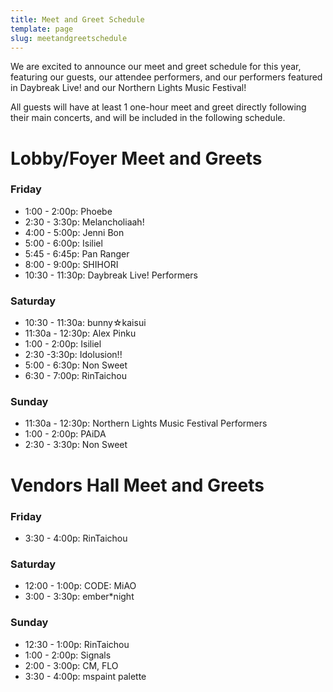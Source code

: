 ```yaml
---
title: Meet and Greet Schedule
template: page
slug: meetandgreetschedule
---
```

W﻿e are excited to announce our meet and greet schedule for this year, featuring our guests, our attendee performers, and our performers featured in Daybreak Live! and our Northern Lights Music Festival!

A﻿ll guests will have at least 1 one-hour meet and greet directly following their main concerts, and will be included in the following schedule.

# Lobby/Foyer Meet and Greets

### ﻿Friday

* 1﻿:00 - 2:00p: Phoebe
* 2﻿:30 - 3:30p: Melancholiaah!
* 4﻿:00 - 5:00p: Jenni Bon
* 5﻿:00 - 6:00p: Isiliel
* 5﻿:45 - 6:45p: Pan Ranger
* 8﻿:00 - 9:00p: SHIHORI
* 1﻿0:30 - 11:30p: Daybreak Live! Performers

### Saturday

* 1﻿0:30 - 11:30a: bunny☆kaisui
* 1﻿1:30a - 12:30p: Alex Pinku
* 1﻿:00 - 2:00p: Isiliel
* 2﻿:30 -3:30p: Idolusion!!
* 5﻿:00 - 6:30p: Non Sweet
* 6﻿:30 - 7:00p: RinTaichou

### S﻿unday

* 1﻿1:30a - 12:30p: Northern Lights Music Festival Performers
* 1﻿:00 - 2:00p: PAiDA
* 2:30 - 3:30p: Non Sweet

# V﻿endors Hall Meet and Greets

### F﻿riday

* 3﻿:30 - 4:00p: RinTaichou

### Saturday

* 1﻿2:00 - 1:00p: CODE: MiAO
* 3﻿:00 - 3:30p: ember*night

### S﻿unday

* 1﻿2:30 - 1:00p: RinTaichou
* 1﻿:00 - 2:00p: Signals
* 2﻿:00 - 3:00p: CM, FLO
* 3﻿:30 - 4:00p: mspaint palette